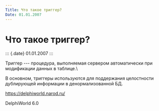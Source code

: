 ```yaml
---
Title: Что такое триггер?
Date: 01.01.2007
---
```



Что такое триггер?
==================

::: {.date}
01.01.2007
:::

Триггер --- процедура, выполняемая сервером автоматически при
модификации данных в таблице.\

В основном, триггеры используются для поддержания целостности
дублирующей информации в денормализованной БД.

<https://delphiworld.narod.ru/>

DelphiWorld 6.0
